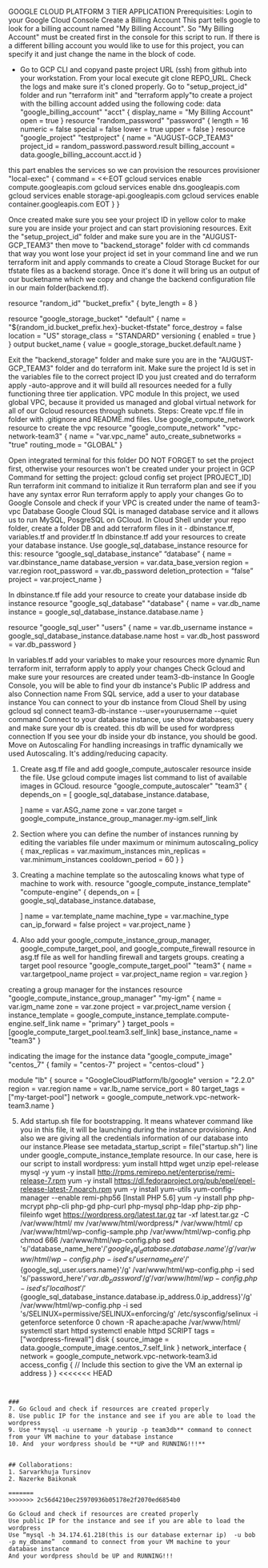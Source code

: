 GOOGLE CLOUD PLATFORM 3 TIER APPLICATION
Prerequisities:
Login to your Google Cloud Console
Create a Billing Account
This part tells google to look for a billing account named "My Billing Account". So "My Billing Account" must be created first in the console for this script to run. If there is a different billing account you would like to use for this project, you can specify it and just change the name in the block of code.
- Go to GCP CLI and copyand paste project URL (ssh) from github into your workstation.
From your local execute git clone REPO_URL. Check the logs and make sure it's cloned properly. Go to "setup_project_id" folder and run "terraform init" and "terraform apply"to create a project with the billing account added using the following code:
data "google_billing_account" "acct" {
       display_name = "My Billing Account"
       open = true
   }
resource "random_password" "password" {
       length = 16
       numeric = false
       special = false
       lower = true
       upper = false
   }
   resource "google_project" "testproject" {
       name = "AUGUST-GCP_TEAM3"
       project_id = random_password.password.result
       billing_account = data.google_billing_account.acct.id
   }

this part enables the services so we can provision the resources
provisioner "local-exec" {
       command = <<-EOT
           gcloud services enable compute.googleapis.com
           gcloud services enable dns.googleapis.com
           gcloud services enable storage-api.googleapis.com
           gcloud services enable container.googleapis.com
       EOT
     }
   }

Once created make sure you see your project ID in yellow color to make sure you are inside your project and can start provisioning resources. Exit the "setup_project_id" folder and make sure you are in the "AUGUST-GCP_TEAM3" then move to "backend_storage" folder with cd commands that way you wont lose your project id set in your command line  and we run terraform init and apply commands to create a Cloud Storage Bucket for our tfstate files as a backend storage. Once it's done it will bring us an output of our bucketname which we copy and  change the backend configuration file in our main folder(backend.tf).

resource "random_id" "bucket_prefix" {
  byte_length = 8
}

resource "google_storage_bucket" "default" {
  name          = "${random_id.bucket_prefix.hex}-bucket-tfstate"
  force_destroy = false
  location      = "US"
  storage_class = "STANDARD"
  versioning {
    enabled = true
  }
}
output  bucket_name {
    value = google_storage_bucket.default.name
}

Exit the "backend_storage" folder and make sure you are in the "AUGUST-GCP_TEAM3" folder and do terraform init. Make sure the project Id is set in the variables file to the correct project ID you just created and do terraform apply -auto-approve and it will build all resources needed for a fully functioning three tier application.
VPC module
In this project, we used global VPC, because it provided us managed and global virtual network for all of our Gcloud resources through subnets.
Steps:
Create vpc.tf file in folder with .gitignore and README.md files.
Use google_compute_network resource to create the vpc
resource "google_compute_network" "vpc-network-team3" {
   name = "var.vpc_name"
   auto_create_subnetworks = "true"
   routing_mode = "GLOBAL"
}

Open integrated terminal for this folder
DO NOT FORGET to set the project first, otherwise your resources won't be created under your project in GCP
Command for setting the project: gcloud config set project [PROJECT_ID]
Run terraform init command to initialize it
Run terraform plan and see if you have any syntax error
Run terraform apply to apply your changes
Go to Google Console and check if your VPC is created under the name of team3-vpc
Database
Google Cloud SQL is managed database service and it allows us to run MySQL, PosgreSQL on GCloud.
In Cloud Shell under your repo folder, create a folder DB and add terraform files in it - dbinstance.tf, variables.tf and provider.tf
In dbinstance.tf add your resources to create your database instance. Use google_sql_database_instance resource for this:
resource “google_sql_database_instance” “database” {
  name                = var.dbinstance_name
  database_version    = var.data_base_version
  region              = var.region
  root_password       = var.db_password
  deletion_protection = “false”
  project             = var.project_name
}
  

In dbinstance.tf file add your resource to create your database inside db instance
resource "google_sql_database" "database" {
  name     = var.db_name
  instance = google_sql_database_instance.database.name
}

resource "google_sql_user" "users" {
  name     = var.db_username
  instance = google_sql_database_instance.database.name
  host     = var.db_host
  password = var.db_password
}

In variables.tf add your variables to make your resources more dynamic
Run terraform init, terraform apply to apply your changes
Check Gcloud and make sure your resources are created under team3-db-instance
In Google Console, you will be able to find your db instance's Public IP address and also Connection name
From SQL service, add a user to your database instance
You can connect to your db instance from Cloud Shell by using gcloud sql connect team3-db-instance --user=yourusername --quiet command
Connect to your database instance, use show databases; query and make sure your db is created. this db will be used for wordpress connection
If you see your db inside your db instance, you should be good. Move on
Autoscaling
For handling increasings in traffic dynamically we used Autoscaling. It's adding/reducing capacity.
1. Create asg.tf file and add google_compute_autoscaler resource inside the file. Use gcloud compute images list command to list of available images in GCloud.
resource "google_compute_autoscaler" "team3" {
     depends_on = [
        google_sql_database_instance.database,
        
    ]
  name   = var.ASG_name
  zone   = var.zone
  target = google_compute_instance_group_manager.my-igm.self_link

2. Section where you can define the number of instances running by editing the variables file under maximum or minimum
 autoscaling_policy {
    max_replicas    = var.maximum_instances
    min_replicas    = var.minimum_instances
    cooldown_period = 60
  }
}

3. Creating a machine template so the autoscaling knows what type of machine to work with.
resource "google_compute_instance_template" "compute-engine" {
     depends_on = [
        google_sql_database_instance.database,
      
    ]
  name                    = var.template_name
  machine_type            = var.machine_type
  can_ip_forward          = false
  project                 = var.project_name
}

4. Also add your google_compute_instance_group_manager, google_compute_target_pool, and google_compute_firewall resource in asg.tf file as well for handling firewall and targets groups.
creating a target pool
resource "google_compute_target_pool" "team3" {
  name    = var.targetpool_name
  project = var.project_name
  region  = var.region
}

creating a group manager for the instances
resource "google_compute_instance_group_manager" "my-igm" {
  name    = var.igm_name
  zone    = var.zone
  project = var.project_name
  version {
    instance_template = google_compute_instance_template.compute-engine.self_link
    name              = "primary"
  }
  target_pools       = [google_compute_target_pool.team3.self_link]
  base_instance_name = "team3"
}

indicating the image for the instance
data "google_compute_image" "centos_7" {
  family  = "centos-7"
  project = "centos-cloud"
}

module "lb" {
  source       = "GoogleCloudPlatform/lb/google"
  version      = "2.2.0"
  region       = var.region
  name         = var.lb_name
  service_port = 80
  target_tags  = ["my-target-pool"]
  network      = google_compute_network.vpc-network-team3.name
}

5. Add startup.sh file for bootstrapping. It means whatever command like you in this file, it will be launching during the instance provisioning. And also we are giving all the credentials information of our database into our instance.Please see metadata_startup_script = file("startup.sh") line under google_compute_instance_template resource. In our case, here is our script to install wordpress:
yum install httpd wget unzip epel-release mysql -y
    yum -y install http://rpms.remirepo.net/enterprise/remi-release-7.rpm
    yum -y install https://dl.fedoraproject.org/pub/epel/epel-release-latest-7.noarch.rpm
    yum -y install yum-utils
    yum-config-manager --enable remi-php56   [Install PHP 5.6]
    yum -y install php php-mcrypt php-cli php-gd php-curl php-mysql php-ldap php-zip php-fileinfo
    wget https://wordpress.org/latest.tar.gz
    tar -xf latest.tar.gz -C /var/www/html/
    mv /var/www/html/wordpress/* /var/www/html/
    cp /var/www/html/wp-config-sample.php /var/www/html/wp-config.php
    chmod 666 /var/www/html/wp-config.php
    sed 's/'database_name_here'/'${google_sql_database.database.name}'/g' /var/www/html/wp-config.php -i
    sed 's/'username_here'/'${google_sql_user.users.name}'/g' /var/www/html/wp-config.php -i
    sed 's/'password_here'/'${var.db_password}'/g' /var/www/html/wp-config.php -i
    sed 's/'localhost'/'${google_sql_database_instance.database.ip_address.0.ip_address}'/g' /var/www/html/wp-config.php -i
    sed 's/SELINUX=permissive/SELINUX=enforcing/g' /etc/sysconfig/selinux -i
    getenforce
    setenforce 0
    chown -R apache:apache /var/www/html/
    systemctl start httpd
    systemctl enable httpd
    SCRIPT
  tags = ["wordpress-firewall"]
  disk {
    source_image = data.google_compute_image.centos_7.self_link
  }
  network_interface {
    network = google_compute_network.vpc-network-team3.id
    access_config {
      // Include this section to give the VM an external ip address
    }
  }
<<<<<<< HEAD
```


###
7. Go Gcloud and check if resources are created properly
8. Use public IP for the instance and see if you are able to load the wordpress
9. Use **mysql -u username -h yourip -p team3db** command to connect from your VM machine to your database instance
10. And  your wordpress should be **UP and RUNNING!!!**  


## Collaborations: 
1. Sarvarkhuja Tursinov
2. Nazerke Baikonak

=======
>>>>>>> 2c56d4210ec25970936b05178e2f2070ed6854b0

Go Gcloud and check if resources are created properly
Use public IP for the instance and see if you are able to load the wordpress
Use “mysql -h 34.174.61.218(this is our database externar ip)  -u bob -p my_dbname”  command to connect from your VM machine to your database instance
And your wordpress should be UP and RUNNING!!!


